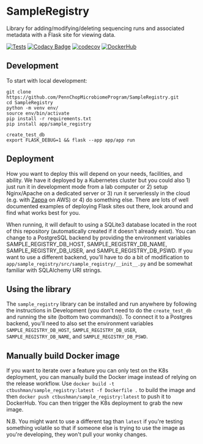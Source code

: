 # SampleRegistry

Library for adding/modifying/deleting sequencing runs and associated metadata with a Flask site for viewing data.

[![Tests](https://github.com/PennChopMicrobiomeProgram/SampleRegistry/actions/workflows/pr.yml/badge.svg)](https://github.com/PennChopMicrobiomeProgram/SampleRegistry/actions/workflows/pr.yml)
[![Codacy Badge](https://app.codacy.com/project/badge/Grade/5086d0c90973460a82b72ac90dfe3199)](https://app.codacy.com/gh/PennChopMicrobiomeProgram/SampleRegistry/dashboard?utm_source=gh&utm_medium=referral&utm_content=&utm_campaign=Badge_grade)
[![codecov](https://codecov.io/gh/PennChopMicrobiomeProgram/SampleRegistry/graph/badge.svg?token=ONUY5PYY9W)](https://codecov.io/gh/PennChopMicrobiomeProgram/SampleRegistry)
[![DockerHub](https://img.shields.io/docker/pulls/ctbushman/sample_registry)](https://hub.docker.com/repository/docker/ctbushman/sample_registry/)

## Development

To start with local development:

```
git clone https://github.com/PennChopMicrobiomeProgram/SampleRegistry.git
cd SampleRegistry
python -m venv env/
source env/bin/activate
pip install -r requirements.txt
pip install app/sample_registry

create_test_db
export FLASK_DEBUG=1 && flask --app app/app run
```

## Deployment

How you want to deploy this will depend on your needs, facilities, and ability. We have it deployed by a Kubernetes cluster but you could also 1) just run it in development mode from a lab computer or 2) setup Nginx/Apache on a dedicated server or 3) run it serverlessly in the cloud (e.g. with [Zappa](https://github.com/zappa/Zappa) on AWS) or 4) do something else. There are lots of well documented examples of deploying Flask sites out there, look around and find what works best for you.

When running, it will default to using a SQLite3 database located in the root of this repository (automatically created if it doesn't already exist). You can change to a PostgreSQL backend by providing the environment variables SAMPLE_REGISTRY_DB_HOST, SAMPLE_REGISTRY_DB_NAME, SAMPLE_REGISTRY_DB_USER, and SAMPLE_REGISTRY_DB_PSWD. If you want to use a different backend, you'll have to do a bit of modification to ``app/sample_registry/src/sample_registry/__init__.py`` and be somewhat familiar with SQLAlchemy URI strings.

## Using the library

The `sample_registry` library can be installed and run anywhere by following the instructions in Development (you don't need to do the `create_test_db` and running the site (bottom two commands)). To connect it to a Postgres backend, you'll need to also set the environment variables `SAMPLE_REGISTRY_DB_HOST`, `SAMPLE_REGISTRY_DB_USER`, `SAMPLE_REGISTRY_DB_NAME`, and `SAMPLE_REGISTRY_DB_PSWD`.

## Manually build Docker image

If you want to iterate over a feature you can only test on the K8s deployment, you can manually build the Docker image instead of relying on the release workflow. Use `docker build -t ctbushman/sample_registry:latest -f Dockerfile .` to build the image and then `docker push ctbushman/sample_registry:latest` to push it to DockerHub. You can then trigger the K8s deployment to grab the new image.

N.B. You might want to use a different tag than `latest` if you're testing something volatile so that if someone else is trying to use the image as you're developing, they won't pull your wonky changes.
